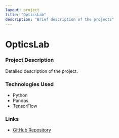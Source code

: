 ```yaml
---
layout: project
title: "OpticsLab"
description: "Brief description of the projects"
---
```


# OpticsLab

### Project Description
Detailed description of the project.

### Technologies Used
- Python
- Pandas
- TensorFlow

### Links
- [GitHub Repository](https://github.com/Lukas2357/opticslab)
